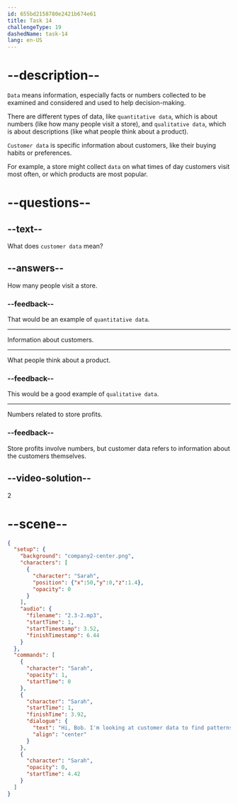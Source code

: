 ```yaml
---
id: 655bd2158780e2421b674e61
title: Task 14
challengeType: 19
dashedName: task-14
lang: en-US
---
```


<!-- (Audio) Sarah: Hi, Bob. I'm looking at customer data to find patterns. -->

# --description--

`Data` means information, especially facts or numbers collected to be examined and considered and used to help decision-making. 

There are different types of data, like `quantitative data`, which is about numbers (like how many people visit a store), and `qualitative data`, which is about descriptions (like what people think about a product). 

`Customer data` is specific information about customers, like their buying habits or preferences. 

For example, a store might collect `data` on what times of day customers visit most often, or which products are most popular.

# --questions--

## --text--

What does `customer data` mean?

## --answers--

How many people visit a store.

### --feedback--

That would be an example of `quantitative data`.

---

Information about customers.

---

What people think about a product.

### --feedback--

This would be a good example of `qualitative data`.

---

Numbers related to store profits.

### --feedback--

Store profits involve numbers, but customer data refers to information about the customers themselves.

## --video-solution--

2

# --scene--

```json
{
  "setup": {
    "background": "company2-center.png",
    "characters": [
      {
        "character": "Sarah",
        "position": {"x":50,"y":0,"z":1.4},
        "opacity": 0
      }
    ],
    "audio": {
      "filename": "2.3-2.mp3",
      "startTime": 1,
      "startTimestamp": 3.52,
      "finishTimestamp": 6.44
    }
  },
  "commands": [
    {
      "character": "Sarah",
      "opacity": 1,
      "startTime": 0
    },
    {
      "character": "Sarah",
      "startTime": 1,
      "finishTime": 3.92,
      "dialogue": {
        "text": "Hi, Bob. I'm looking at customer data to find patterns.",
        "align": "center"
      }
    },
    {
      "character": "Sarah",
      "opacity": 0,
      "startTime": 4.42
    }
  ]
}
```
